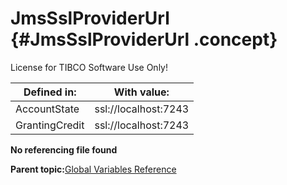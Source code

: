# JmsSslProviderUrl {#JmsSslProviderUrl .concept}

License for TIBCO Software Use Only!

|Defined in:|With value:|
|-----------|-----------|
|AccountState|ssl://localhost:7243|
|GrantingCredit|ssl://localhost:7243|

**No referencing file found**

**Parent topic:**[Global Variables Reference](../../../crossref/globVars/globVarsRef/GV_globVarsRef.md)

